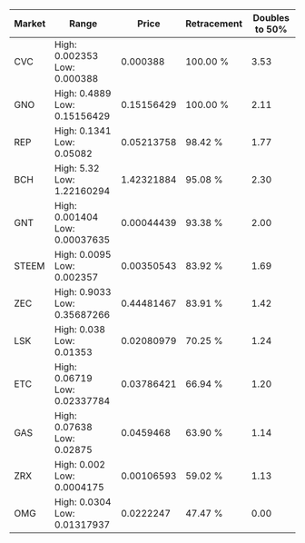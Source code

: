 | Market | Range | Price| Retracement | Doubles to 50% |
| --- | --- | --- | --- | --- |
| CVC | High: 0.002353<br />Low: 0.000388 | 0.000388 | 100.00 % | 3.53 |
| GNO | High: 0.4889<br />Low: 0.15156429 | 0.15156429 | 100.00 % | 2.11 |
| REP | High: 0.1341<br />Low: 0.05082 | 0.05213758 | 98.42 % | 1.77 |
| BCH | High: 5.32<br />Low: 1.22160294 | 1.42321884 | 95.08 % | 2.30 |
| GNT | High: 0.001404<br />Low: 0.00037635 | 0.00044439 | 93.38 % | 2.00 |
| STEEM | High: 0.0095<br />Low: 0.002357 | 0.00350543 | 83.92 % | 1.69 |
| ZEC | High: 0.9033<br />Low: 0.35687266 | 0.44481467 | 83.91 % | 1.42 |
| LSK | High: 0.038<br />Low: 0.01353 | 0.02080979 | 70.25 % | 1.24 |
| ETC | High: 0.06719<br />Low: 0.02337784 | 0.03786421 | 66.94 % | 1.20 |
| GAS | High: 0.07638<br />Low: 0.02875 | 0.0459468 | 63.90 % | 1.14 |
| ZRX | High: 0.002<br />Low: 0.0004175 | 0.00106593 | 59.02 % | 1.13 |
| OMG | High: 0.0304<br />Low: 0.01317937 | 0.0222247 | 47.47 % | 0.00 |
